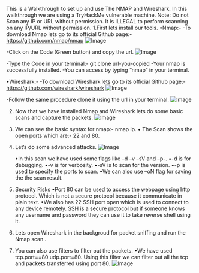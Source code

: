 This is a Walkthrough to set up and use The NMAP and Wireshark.
In this walkthrough we are using a TryHackMe vulnerable machine.
Note: Do not Scan any IP or URL without permission. It is ILLEGAL to perform scanning on any IP/URL without permission.
1.First lets install our tools.
    •Nmap:-
	    -To download Nmap lets go to its official Github page:- https://github.com/nmap/nmap
        ![Image](https://github.com/user-attachments/assets/bfdc98e0-de0b-4f79-9a72-c83df468f23e)

   -Click on the Code (Green button) and copy the url.
        ![Image](https://github.com/user-attachments/assets/ac5a655c-d836-43dd-98d0-24930826a988)
  
-Type the Code in your terminal:- git clone url-you-copied
	    -Your nmap is successfully installed.
	    -You can access by typing “nmap” in your terminal.

	
•Wireshark:-
   -To download Wireshark lets go to its official Github page:- https://github.com/wireshark/wireshark
        ![Image](https://github.com/user-attachments/assets/10545aa4-528b-497e-87b4-70614ed1af79)
 
  -Follow the same procedure clone it using the url in your terminal.
        ![Image](https://github.com/user-attachments/assets/6a99f95a-ee76-4af2-b421-b00e695c8f60)


2.	Now that we have installed Nmap and Wireshark lets do some basic scans and capture the packets. 
    ![Image](https://github.com/user-attachments/assets/97834b8a-8955-4a1e-8fd5-cd03d6bfc36e)

3.	We can see the basic syntax for nmap:- nmap ip.
    •	The Scan shows the open ports which are:- 22 and  80.

4.	Let’s do some advanced attacks.
    ![Image](https://github.com/user-attachments/assets/f4373098-65cf-41c5-89e5-6fd0f65aba34)

    •In this scan we have used some flags like –d –v –sV and –p-.
    •-d is for debugging.
    •-v is for verbosity.
    •-sV is to scan for the version.
    •-p is used to specify the ports to scan.
    •We can also use –oN <filename> flag for saving the the scan result.

5.	Security Risks
    •Port 80  can be used to access the webpage using http protocol. Which is not a secure protocol because it communicate in plain text.
    •We also has 22 SSH port open which is used to connect to any device remotely. SSH is a secure protocol but if someone knows any username and password they can use it to take reverse shell using it.

6.	Lets open Wireshark in the backgroud for packet sniffing and run the Nmap scan .
 

7.	You can also use filters to filter out the packets.
    •We have used tcp.port==80 udp.port=80. Using this filter we can filter out all the tcp and packets transferred using port 80.
 	 ![Image](https://github.com/user-attachments/assets/b6e3ff02-fa07-42b1-b89b-6e2080c33887)
